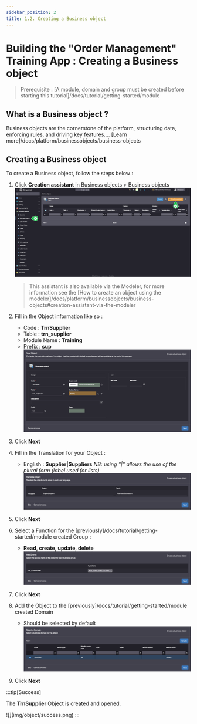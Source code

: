 ```yaml
---
sidebar_position: 2
title: 1.2. Creating a Business object
---
```


# Building the "Order Management" Training App : Creating a Business object

> Prerequisite : [A module, domain and group must be created before starting this tutorial]/docs/tutorial/getting-started/module

## What is a Business object ?

Business objects are the cornerstone of the platform, structuring data, enforcing rules, and driving key features.... [Learn more]/docs/platform/businessobjects/business-objects

## Creating a Business object

To create a Business object, follow the steps below :

1. Click **Creation assistant** in Business objects > Business objects    
	![](img/object/assistant.png)

	> This assistant is also available via the Modeler, for more information see the [How to create an object using the modeler]/docs/platform/businessobjects/business-objects#creation-assistant-via-the-modeler
2. Fill in the Object information like so :
	- Code : **TrnSupplier**
	- Table : **trn_supplier**
	- Module Name : **Training**
	- Prefix : **sup**  
	![](img/object/object.png)
3. Click **Next**
4. Fill in the Translation for your Object :
	- English : **Supplier|Suppliers** *NB: using "|" allows the use of the plural form (label used for lists)*
	![](img/object/translate.png)
5. Click **Next**
6. Select a Function for the [previously]/docs/tutorial/getting-started/module created Group :
	- **Read, create, update, delete**  
	![](img/object/grant.png)
7. Click **Next**
8. Add the Object to the [previously]/docs/tutorial/getting-started/module created Domain
	- Should be selected by default  
	![](img/object/domain.png)
9. Click **Next**

:::tip[Success]
  <p>The <b>TrnSupplier</b> Object is created and opened.</p>
	![](img/object/success.png)
:::
